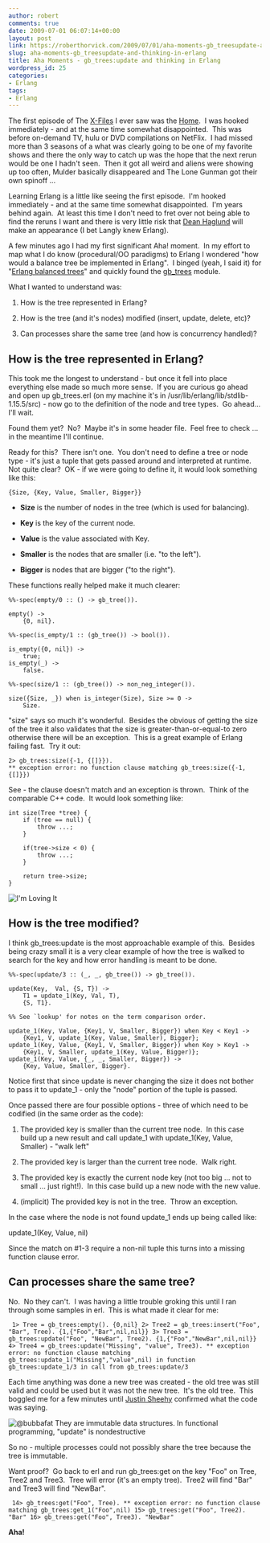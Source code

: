 ```yaml
---
author: robert
comments: true
date: 2009-07-01 06:07:14+00:00
layout: post
link: https://roberthorvick.com/2009/07/01/aha-moments-gb_treesupdate-and-thinking-in-erlang/
slug: aha-moments-gb_treesupdate-and-thinking-in-erlang
title: Aha Moments - gb_trees:update and thinking in Erlang
wordpress_id: 25
categories:
- Erlang
tags:
- Erlang
---
```


The first episode of The [X-Files](http://en.wikipedia.org/wiki/The_X-Files) I ever saw was the [Home](http://en.wikipedia.org/wiki/Home_%28The_X-Files%29).  I was hooked immediately - and at the same time somewhat disappointed.  This was before on-demand TV, hulu or DVD compilations on NetFlix.  I had missed more than 3 seasons of a what was clearly going to be one of my favorite shows and there the only way to catch up was the hope that the next rerun would be one I hadn't seen.  Then it got all weird and aliens were showing up too often, Mulder basically disappeared and The Lone Gunman got their own spinoff ...

Learning Erlang is a little like seeing the first episode.  I'm hooked immediately - and at the same time somewhat disappointed.  I'm years behind again.  At least this time I don't need to fret over not being able to find the reruns I want and there is very little risk that [Dean Haglund](http://www.deanhaglund.com/) will make an appearance (I bet Langly knew Erlang).

A few minutes ago I had my first significant Aha! moment.  In my effort to map what I do know (procedural/OO paradigms) to Erlang I wondered "how would a balance tree be implemented in Erlang".  I binged (yeah, I said it) for "[Erlang balanced trees](http://www.bing.com/search?q=Erlang+balanced+trees)" and quickly found the [gb_trees](http://www.erlang.org/doc/man/gb_trees.html) module.

What I wanted to understand was:



	
  1. How is the tree represented in Erlang?

	
  2. How is the tree (and it's nodes) modified (insert, update, delete, etc)?

	
  3. Can processes share the same tree (and how is concurrency handled)?




## How is the tree represented in Erlang?


This took me the longest to understand - but once it fell into place everything else made so much more sense.  If you are curious go ahead and open up gb_trees.erl (on my machine it's in /usr/lib/erlang/lib/stdlib-1.15.5/src) - now go to the definition of the node and tree types.  Go ahead... I'll wait.

Found them yet?  No?  Maybe it's in some header file.  Feel free to check ... in the meantime I'll continue.

Ready for this?  There isn't one.  You don't need to define a tree or node type - it's just a tuple that gets passed around and interpreted at runtime.  Not quite clear?  OK - if we were going to define it, it would look something like this:

`{Size, {Key, Value, Smaller, Bigger}}`



	
  * **Size** is the number of nodes in the tree (which is used for balancing).

	
  * **Key** is the key of the current node.

	
  * **Value** is the value associated with Key.

	
  * **Smaller** is the nodes that are smaller (i.e. "to the left").

	
  * **Bigger** is nodes that are bigger ("to the right").


These functions really helped make it much clearer:


    
    
    %%-spec(empty/0 :: () -> gb_tree()).
    
    empty() ->
        {0, nil}.
    
    %%-spec(is_empty/1 :: (gb_tree()) -> bool()).
    
    is_empty({0, nil}) ->
        true;
    is_empty(_) ->
        false.
    
    %%-spec(size/1 :: (gb_tree()) -> non_neg_integer()).
    
    size({Size, _}) when is_integer(Size), Size >= 0 ->
        Size.
    



"size" says so much it's wonderful.  Besides the obvious of getting the size of the tree it also validates that the size is greater-than-or-equal-to zero otherwise there will be an exception.  This is a great example of Erlang failing fast.  Try it out:

    
    2> gb_trees:size({-1, {[]}}).
    ** exception error: no function clause matching gb_trees:size({-1,{[]}})


See - the clause doesn't match and an exception is thrown.  Think of the comparable C++ code.  It would look something like:


    
    
    int size(Tree *tree) {
        if (tree == null) {
            throw ...;
        }
        
        if(tree->size < 0) {
            throw ...;
        }
        
        return tree->size;
    }
    



![I'm Loving It](http://www.roberthorvick.com/wp-content/uploads/2009/07/lovinit-300x290.jpg)



## How is the tree modified?


I think gb_trees:update is the most approachable example of this.  Besides being crazy small it is a very clear example of how the tree is walked to search for the key and how error handling is meant to be done.


    
    
    %%-spec(update/3 :: (_, _, gb_tree()) -> gb_tree()).
    
    update(Key,  Val, {S, T}) ->
        T1 = update_1(Key, Val, T),
        {S, T1}.
    
    %% See `lookup' for notes on the term comparison order.
    
    update_1(Key, Value, {Key1, V, Smaller, Bigger}) when Key < Key1 -> 
        {Key1, V, update_1(Key, Value, Smaller), Bigger};
    update_1(Key, Value, {Key1, V, Smaller, Bigger}) when Key > Key1 ->
        {Key1, V, Smaller, update_1(Key, Value, Bigger)};
    update_1(Key, Value, {_, _, Smaller, Bigger}) ->
        {Key, Value, Smaller, Bigger}.
    



Notice first that since update is never changing the size it does not bother to pass it to update_1 - only the "node" portion of the tuple is passed.

Once passed there are four possible options - three of which need to be codified (in the same order as the code):



	
  1. The provided key is smaller than the current tree node.  In this case build up a new result and call update_1 with update_1(Key, Value, Smaller) - "walk left"

	
  2. The provided key is larger than the current tree node.  Walk right.

	
  3. The provided key is exactly the current node key (not too big ... not to small ... just right!).  In this case build up a new node with the new value.

	
  4. (implicit) The provided key is not in the tree.  Throw an exception.


In the case where the node is not found update_1 ends up being called like:

update_1(Key, Value, nil)

Since the match on #1-3 require a non-nil tuple this turns into a missing function clause error.


## Can processes share the same tree?


No.  No they can't.  I was having a little trouble groking this until I ran through some samples in erl.  This is what made it clear for me:

`
1> Tree = gb_trees:empty().
{0,nil}
2> Tree2 = gb_trees:insert("Foo", "Bar", Tree).
{1,{"Foo","Bar",nil,nil}}
3> Tree3 = gb_trees:update("Foo", "NewBar", Tree2).
{1,{"Foo","NewBar",nil,nil}}
4> Tree4 = gb_trees:update("Missing", "value", Tree3).
** exception error: no function clause matching gb_trees:update_1("Missing","value",nil)
in function  gb_trees:update_1/3
in call from gb_trees:update/3`

Each time anything was done a new tree was created - the old tree was still valid and could be used but it was not the new tree.  It's the old tree.  This boggled me for a few minutes until [Justin Sheehy](https://twitter.com/justinsheehy) confirmed what the code was saying.

![@bubbafat They are immutable data structures. In functional programming, "update" is nondestructive](http://www.roberthorvick.com/wp-content/uploads/2009/07/thanks-justin.png)

So no - multiple processes could not possibly share the tree because the tree is immutable.

Want proof?  Go back to erl and run gb_trees:get on the key "Foo" on Tree, Tree2 and Tree3.  Tree will error (it's an empty tree).  Tree2 will find "Bar" and Tree3 will find "NewBar".

`
14> gb_trees:get("Foo", Tree).
** exception error: no function clause matching gb_trees:get_1("Foo",nil)
15> gb_trees:get("Foo", Tree2).
"Bar"
16> gb_trees:get("Foo", Tree3).
"NewBar"`


**Aha!**
